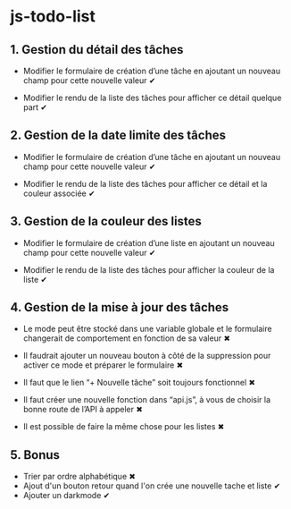 # js-todo-list

## 1. Gestion du détail des tâches

- Modifier le formulaire de création d’une tâche en ajoutant un nouveau champ pour cette nouvelle valeur ✔

- Modifier le rendu de la liste des tâches pour afficher ce détail quelque part ✔

## 2. Gestion de la date limite des tâches

- Modifier le formulaire de création d’une tâche en ajoutant un nouveau champ pour cette nouvelle valeur ✔

- Modifier le rendu de la liste des tâches pour afficher ce détail et la couleur associée ✔

## 3. Gestion de la couleur des listes

- Modifier le formulaire de création d’une liste en ajoutant un nouveau champ pour cette nouvelle valeur ✔

- Modifier le rendu de la liste des tâches pour afficher la couleur de la liste ✔

## 4. Gestion de la mise à jour des tâches

- Le mode peut être stocké dans une variable globale et le formulaire changerait de comportement en fonction de sa valeur ✖

- Il faudrait ajouter un nouveau bouton à côté de la suppression pour activer ce mode et préparer le formulaire ✖

- Il faut que le lien “+ Nouvelle tâche” soit toujours fonctionnel ✖

- Il faut créer une nouvelle fonction dans “api.js”, à vous de choisir la bonne route de l’API à appeler ✖

- Il est possible de faire la même chose pour les listes ✖

## 5. Bonus

- Trier par ordre alphabétique ✖
- Ajout d'un bouton retour quand l'on crée une nouvelle tache et liste ✔
- Ajouter un darkmode ✔
